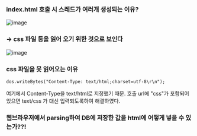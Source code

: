 ### index.html 호출 시 스레드가 여러개 생성되는 이유?

![image](https://user-images.githubusercontent.com/92678400/159219578-972a6b49-7273-4cdd-b577-6ee5091239d3.png)

### -> css 파일 등을 읽어 오기 위한 것으로 보인다

![image](https://user-images.githubusercontent.com/92678400/159255864-0c8fa6c1-e642-465c-839a-349c9e3d8e64.png)

### css 파일을 못 읽어오는 이유

`dos.writeBytes("Content-Type: text/html;charset=utf-8\r\n");`

여기에서 Content-Type을 text/html로 지정했기 때문. 호출 url에 "css"가 포함되어있으면 text/css 가 대신 입력되도록하여 해결하였다.

### 웹브라우저에서 parsing하여 DB에 저장한 값을 html에 어떻게 넣을 수 있는가??!
